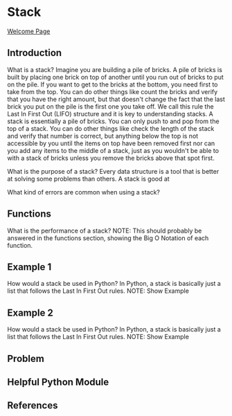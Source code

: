 # Stack

[Welcome Page](https://github.com/Morthais/data_structure_final/blob/main/0-welcome.md)

## Introduction

What is a stack? Imagine you are building a pile of bricks. A pile of bricks is built by placing one brick on top of another until you run out of bricks to put on the pile. If you want to get to the bricks at the bottom, you need first to take from the top. You can do other things like count the bricks and verify that you have the right amount, but that doesn't change the fact that the last brick you put on the pile is the first one you take off. We call this rule the Last In First Out (LIFO) structure and it is key to understanding stacks. A stack is essentially a pile of bricks. You can only push to and pop from the top of a stack. You can do other things like check the length of the stack and verify that number is correct, but anything below the top is not accessible by you until the items on top have been removed first nor can you add any items to the middle of a stack, just as you wouldn't be able to with a stack of bricks unless you remove the bricks above that spot first.

What is the purpose of a stack? Every data structure is a tool that is better at solving some problems than others. A stack is good at

What kind of errors are common when using a stack?

## Functions

What is the performance of a stack? NOTE: This should probably be answered in the functions section, showing the Big O Notation of each function.

## Example 1

How would a stack be used in Python? In Python, a stack is basically just a list that follows the Last In First Out rules. NOTE: Show Example

## Example 2

How would a stack be used in Python? In Python, a stack is basically just a list that follows the Last In First Out rules. NOTE: Show Example

## Problem

## Helpful Python Module

## References
